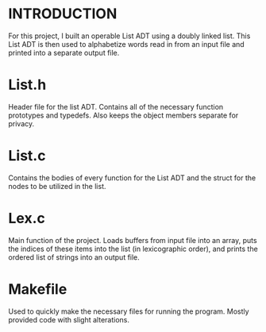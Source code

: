 # INTRODUCTION
For this project, I built an operable List ADT using a doubly linked list. This List ADT is then used to alphabetize words read in from an input file and printed into a separate output file.

# List.h
Header file for the list ADT. Contains all of the necessary function prototypes and typedefs. Also keeps the object members separate for privacy.

# List.c
Contains the bodies of every function for the List ADT and the struct for the nodes to be utilized in the list.

# Lex.c
Main function of the project. Loads buffers from input file into an array, puts the indices of these items into the list (in lexicographic order), and prints the ordered list of strings into an output file.

# Makefile
Used to quickly make the necessary files for running the program. Mostly provided code with slight alterations.
